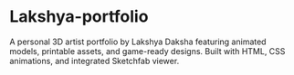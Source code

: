 # Lakshya-portfolio
A personal 3D artist portfolio by Lakshya Daksha featuring animated models, printable assets, and game-ready designs. Built with HTML, CSS animations, and integrated Sketchfab viewer.
